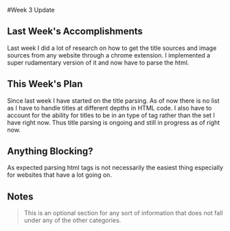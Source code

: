 #Week 3 Update


## Last Week's Accomplishments
Last week I did a lot of research on how to get the title sources and image sources from any website through a chrome extension. I implemented a super rudamentary version of it and now have to parse the html.

## This Week's Plan
Since last week I have started on the title parsing. As of now there is no list as I have to handle titles at different
depths in HTML code. I also have to account for the ability for titles to be in an type of tag rather than the set I have
right now. Thus title parsing is ongoing and still in progress as of right now.

## Anything Blocking?
As expected parsing html tags is not necessarily the easiest thing especially for websites that have a lot going on.

## Notes

> This is an optional section for any sort of information that does not fall under any of the other categories.
